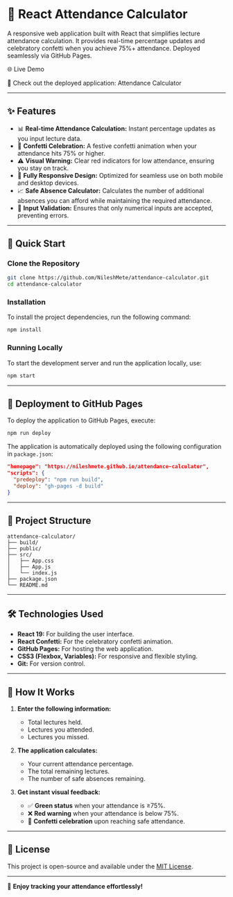 # 🎯 React Attendance Calculator

A responsive web application built with React that simplifies lecture attendance calculation. It provides real-time percentage updates and celebratory confetti when you achieve 75%+ attendance. Deployed seamlessly via GitHub Pages.

🌐 Live Demo

🚀 Check out the deployed application: Attendance Calculator


---

## ✨ Features

- 📊 **Real-time Attendance Calculation:** Instant percentage updates as you input lecture data.
- 🎉 **Confetti Celebration:** A festive confetti animation when your attendance hits 75% or higher.
- ⚠️ **Visual Warning:** Clear red indicators for low attendance, ensuring you stay on track.
- 📱 **Fully Responsive Design:** Optimized for seamless use on both mobile and desktop devices.
- 📈 **Safe Absence Calculator:** Calculates the number of additional absences you can afford while maintaining the required attendance.
- 🔢 **Input Validation:** Ensures that only numerical inputs are accepted, preventing errors.

---

## 🚀 Quick Start

### Clone the Repository

```bash
git clone https://github.com/NileshMete/attendance-calculator.git
cd attendance-calculator
```

### Installation

To install the project dependencies, run the following command:

```bash
npm install
```

### Running Locally

To start the development server and run the application locally, use:

```bash
npm start
```

---

## 🚀 Deployment to GitHub Pages

To deploy the application to GitHub Pages, execute:

```bash
npm run deploy
```

The application is automatically deployed using the following configuration in `package.json`:

```json
"homepage": "https://nileshmete.github.io/attendance-calculator",
"scripts": {
  "predeploy": "npm run build",
  "deploy": "gh-pages -d build"
}
```

---

## 📂 Project Structure

```
attendance-calculator/
├── build/
├── public/
├── src/
│   ├── App.css
│   ├── App.js
│   └── index.js
├── package.json
└── README.md
```

---

## 🛠 Technologies Used

- **React 19:** For building the user interface.
- **React Confetti:** For the celebratory confetti animation.
- **GitHub Pages:** For hosting the web application.
- **CSS3 (Flexbox, Variables):** For responsive and flexible styling.
- **Git:** For version control.

---

## 📌 How It Works

1. **Enter the following information:**
   - Total lectures held.
   - Lectures you attended.
   - Lectures you missed.

2. **The application calculates:**
   - Your current attendance percentage.
   - The total remaining lectures.
   - The number of safe absences remaining.

3. **Get instant visual feedback:**
   - ✅ **Green status** when your attendance is ≥75%.
   - ❌ **Red warning** when your attendance is below 75%.
   - 🎉 **Confetti celebration** upon reaching safe attendance.

---

## 📢 License

This project is open-source and available under the [MIT License](LICENSE).

---

🌟 **Enjoy tracking your attendance effortlessly!**

